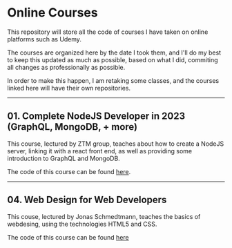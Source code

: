# Online Courses

This repository will store all the code of courses I have taken on online platforms such as Udemy.

The courses are organized here by the date I took them, and I'll do my best to keep this updated as much as possible, based on what I did, commiting all changes as professionally as possible.

In order to make this happen, I am retaking some classes, and the courses linked here will have their own repositories.

<hr>

## 01. Complete NodeJS Developer in 2023 (GraphQL, MongoDB, + more)

This course, lectured by ZTM group, teaches about how to create a NodeJS server, linking it with a react front end, as well as providing some introduction to GraphQL and MongoDB.

The code of this course can be found [here](https://github.com/vonschappler/ZTM-NodeJSDev-2023).

<hr>

## 04. Web Design for Web Developers

This couse, lectured by Jonas Schmedtmann, teaches the basics of webdesing, using the technologies HTML5 and CSS.

The code of this course can be found [here](https://github.com/vonschappler/Web-Design-HTML5-css)